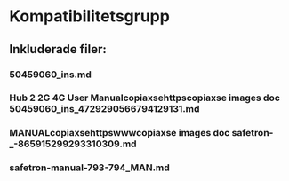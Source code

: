 # Kompatibilitetsgrupp

## Inkluderade filer:


### 50459060_ins.md

### Hub 2 2G  4G User Manualcopiaxsehttpscopiaxse  images  doc  50459060_ins_4729290566794129131.md

### MANUALcopiaxsehttpswwwcopiaxse  images  doc  safetron-_-865915299293310309.md

### safetron-manual-793-794_MAN.md